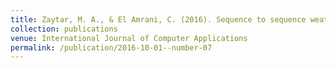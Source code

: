 ```yaml
---
title: Zaytar, M. A., & El Amrani, C. (2016). Sequence to sequence weather forecasting with long short-term memory recurrent neural networks. International Journal of Computer Applications, 143(11), 7-11.
collection: publications
venue: International Journal of Computer Applications
permalink: /publication/2016-10-01--number-07
---
```

